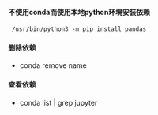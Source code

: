 #### 不使用conda而使用本地python环境安装依赖
` /usr/bin/python3 -m pip install pandas`


#### 删除依赖
* conda remove name

#### 查看依赖
* conda list | grep jupyter

